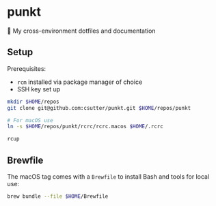 # punkt
📍 My cross-environment dotfiles and documentation

## Setup

Prerequisites:
- `rcm` installed via package manager of choice
- SSH key set up

```bash
mkdir $HOME/repos
git clone git@github.com:csutter/punkt.git $HOME/repos/punkt

# For macOS use
ln -s $HOME/repos/punkt/rcrc/rcrc.macos $HOME/.rcrc

rcup
```

## Brewfile

The macOS tag comes with a `Brewfile` to install Bash and tools for local use:

```bash
brew bundle --file $HOME/Brewfile
```
